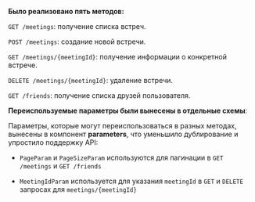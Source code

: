 **Было реализовано пять методов:**

  `GET /meetings`: получение списка встреч.

  `POST /meetings`: создание новой встречи.

  `GET /meetings/{meetingId}`: получение информации о конкретной встрече.

  `DELETE /meetings/{meetingId}`: удаление встречи.

  `GET /friends`: получение списка друзей пользователя.



**Переиспользуемые параметры были вынесены в отдельные схемы**:

Параметры, которые могут переиспользоваться в разных методах, вынесены в компонент **parameters**, что уменьшило дублирование и упростило поддержку API:

  - `PageParam` и `PageSizeParam` используются для пагинации в `GET /meetings` и `GET /friends`

  - `MeetingIdParam` используется для указания `meetingId` в `GET` и `DELETE` запросах для `meetings/{meetingId}`